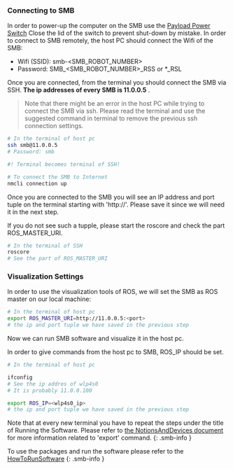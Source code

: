 ### Connecting to SMB 

In order to power-up the computer on the SMB use the [Payload Power Switch](images/SMB_Backpanel.png) Close the lid of the switch to prevent shut-down by mistake.
In order to connect to SMB remotely, the host PC should connect the Wifi of the SMB: 
  * Wifi (SSID): smb-<SMB_ROBOT_NUMBER>
  * Password: SMB_<SMB_ROBOT_NUMBER>_RSS or *_RSL

Once you are connected, from the terminal you should connect the SMB via SSH. **The ip addresses of every SMB is 11.0.0.5** .

> Note that there might be an error in the host PC while trying to connect the SMB via ssh. Please read the terminal and use the suggested command in terminal to remove the previous ssh connection settings. 

```bash
# In the terminal of host pc
ssh smb@11.0.0.5
# Password: smb

#! Terminal becomes terminal of SSH! 

# To connect the SMB to Internet 
nmcli connection up
```
Once you are connected to the SMB you will see an IP address and port tuple on the terminal starting with 'http://'. Please save it since we will need it in the next step. 

If you do not see such a tupple, please start the roscore and check the part ROS_MASTER_URI.

```bash
# In the terminal of SSH
roscore
# See the part of ROS_MASTER_URI
```


### Visualization Settings

In order to use the visualization tools of ROS, we will set the SMB as ROS master on our local machine:

```bash
# In the terminal of host pc
export ROS_MASTER_URI=http://11.0.0.5:<port>
# the ip and port tuple we have saved in the previous step  
```

Now we can run SMB software and visualize it in the host pc. 

In order to give commands from the host pc to SMB, ROS_IP should be set. 

```bash
# In the terminal of host pc

ifconfig
# See the ip addres of wlp4s0
# It is probably 11.0.0.100

export ROS_IP=<wlp4s0_ip>
# the ip and port tuple we have saved in the previous step  
```

Note that at every new terminal you have to repeat the steps under the title of Running the Software. Please refer to [the NotionsAndDevices document](NotionsAndDevices.md) for more information related to 'export' command.
{: .smb-info }

To use the packages and run the software please refer to the [HowToRunSoftware](core-software/HowToRunSoftware.md)
{: .smb-info }
